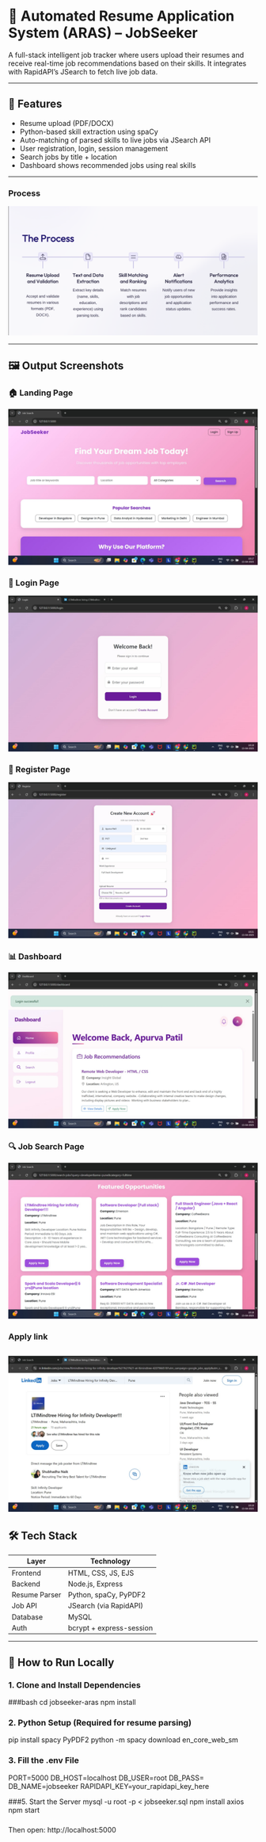 # 🧠 Automated Resume Application System (ARAS) – JobSeeker

A full-stack intelligent job tracker where users upload their resumes and receive real-time job recommendations based on their skills. It integrates with RapidAPI’s JSearch to fetch live job data.

---

## 🌟 Features

- Resume upload (PDF/DOCX)
- Python-based skill extraction using spaCy
- Auto-matching of parsed skills to live jobs via JSearch API
- User registration, login, session management
- Search jobs by title + location
- Dashboard shows recommended jobs using real skills

---
### Process

![Landing Page](screenshots/Process.png)

---

## 🖼 Output Screenshots

### 🏠 Landing Page
![Landing Page](screenshots/landing.png)

### 🔐 Login Page
![Login Page](screenshots/login.png)

### 📝 Register Page
![Register Page](screenshots/register.png)

### 📊 Dashboard
![Dashboard](screenshots/dashboard.png)

### 🔍 Job Search Page
![Job Search Page](screenshots/job-search.png)

### Apply link 
![Apply link](screenshots/apply-link.png)
---

## 🛠 Tech Stack

| Layer        | Technology         |
|--------------|--------------------|
| Frontend     | HTML, CSS, JS, EJS |
| Backend      | Node.js, Express   |
| Resume Parser| Python, spaCy, PyPDF2 |
| Job API      | JSearch (via RapidAPI) |
| Database     | MySQL              |
| Auth         | bcrypt + express-session |

---

## 🚀 How to Run Locally

### 1. Clone and Install Dependencies
###bash
cd jobseeker-aras
npm install

### 2. Python Setup (Required for resume parsing)
pip install spacy PyPDF2
python -m spacy download en_core_web_sm

### 3. Fill the .env File
PORT=5000
DB_HOST=localhost
DB_USER=root
DB_PASS=
DB_NAME=jobseeker
RAPIDAPI_KEY=your_rapidapi_key_here

###5. Start the Server
mysql -u root -p < jobseeker.sql
npm install axios
npm start

###
Then open: http://localhost:5000


